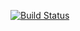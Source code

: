 [![Build Status](https://secure.travis-ci.org/tempo-project/projectbundle.png?branch=master)](http://travis-ci.org/tempo-project/projectbundle)